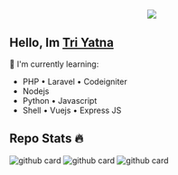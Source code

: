 <h1 align="center">
 <a href="https://git.io/typing-svg">
    <img src="https://readme-typing-svg.herokuapp.com?color=%2340A597&size=30&width=800&lines=Hello+there+👋🏼,+i'm+Tri+Yatna;i'am+a+web+developer">
  </a>
</h1>

## Hello, Im [Tri Yatna](https://instagram.com/triyatna_lesmana) 

:page_with_curl: I'm currently learning:
- PHP • Laravel • Codeigniter
- Nodejs
- Python • Javascript
- Shell • Vuejs • Express JS


## Repo Stats 🔥
![github card](https://github-readme-stats.vercel.app/api/pin/?username=amiruldev20&repo=mywajs&theme=highcontrast)
![github card](https://github-readme-stats.vercel.app/api/pin/?username=amiruldev20&repo=wwebjs&theme=highcontrast)
![github card](https://github-readme-stats.vercel.app/api/pin/?username=amiruldev20&repo=wabot-go&theme=highcontrast)

